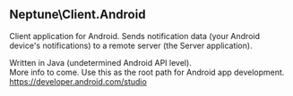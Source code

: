 ## Neptune\Client.Android


Client application for Android. Sends notification data (your Android device's notifications) to a remote server (the Server application).

Written in Java (undetermined Android API level).\
More info to come. Use this as the root path for Android app development.\
https://developer.android.com/studio